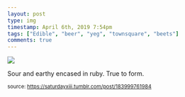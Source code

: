 ```yaml
---
layout: post
type: img
timestamp: April 6th, 2019 7:54pm
tags: ["Edible", "beer", "yeg", "townsquare", "beets"]
comments: true
---
```

<img src="https://saturdayxiii.github.io/media/183999761984.jpg"/>

Sour and earthy encased in ruby.  True to form.
 
  
<small>source: https://saturdayxiii.tumblr.com/post/183999761984</small>